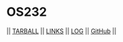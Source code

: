 # OS232

|| [TARBALL]() || [LINKS](LINKS/) || [LOG](TXT/mylog.txt) || [GitHub](https://github.com/SandriaRania/os232/) ||
